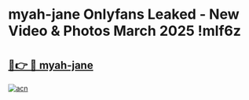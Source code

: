 # myah-jane Onlyfans Leaked - New Video & Photos March 2025 !mlf6z

# <h2><a href="https://9k001k.iuczelnia.edu.pl?title=myah-jane&ref=mlf6z">🔗👉 🔴 myah-jane</a></h2>

[![acn](https://github.com/user-attachments/assets/0f9c940e-d8b0-45ae-aac7-cd30a18b3e1c)](https://9k001k.iuczelnia.edu.pl?title=myah-jane&ref=mlf6z)


